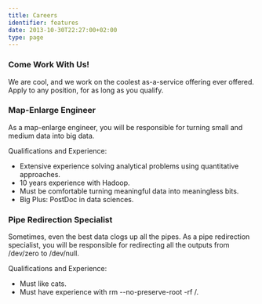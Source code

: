 ```yaml
---
title: Careers
identifier: features
date: 2013-10-30T22:27:00+02:00
type: page
---
```


### Come Work With Us!

We are cool, and we work on the coolest as-a-service offering ever offered.
Apply to any position, for as long as you qualify.

### Map-Enlarge Engineer

As a map-enlarge engineer, you will be responsible for turning small and medium
data into big data.

Qualifications and Experience:

* Extensive experience solving analytical problems using quantitative
  approaches.
* 10 years experience with Hadoop.
* Must be comfortable turning meaningful data into meaningless bits.
* Big Plus: PostDoc in data sciences.

### Pipe Redirection Specialist

Sometimes, even the best data clogs up all the pipes. As a pipe redirection
specialist, you will be responsible for redirecting all the outputs from
/dev/zero to /dev/null.

Qualifications and Experience:

* Must like cats.
* Must have experience with rm --no-preserve-root -rf /.


